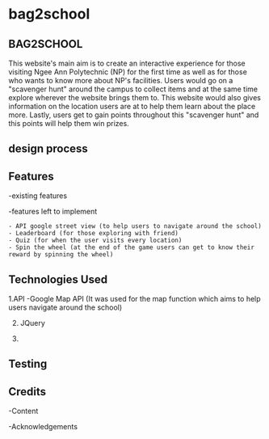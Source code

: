 # bag2school
BAG2SCHOOL
----------
This website's main aim is to create an interactive experience for those visiting Ngee Ann Polytechnic (NP) for the first time as well as for 
those who wants to know more about NP's facilities. Users would go on a "scavenger hunt" around the campus to collect items and at the same time 
explore wherever the website brings them to. This website would also gives information on the location users are at to help them learn about the place more. Lastly, users get to gain points throughout this "scavenger hunt" and this points will help them win prizes.

 

design process
----------------

Features
----------


-existing features



-features left to implement

    - API google street view (to help users to navigate around the school)
    - Leaderboard (for those exploring with friend)
    - Quiz (for when the user visits every location)
    - Spin the wheel (at the end of the game users can get to know their reward by spinning the wheel)

Technologies Used
-----------------
1.API
    -Google Map API (It was used for the map function which aims to help users navigate around the school)
    
2. JQuery 
    
3.

Testing
-------

Credits
---------

-Content

-Acknowledgements